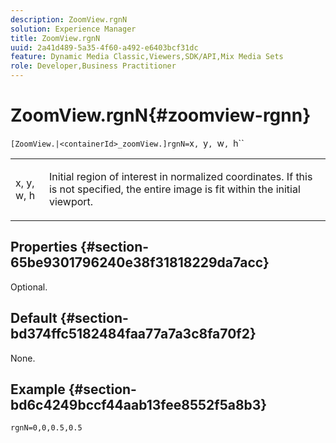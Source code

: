 ```yaml
---
description: ZoomView.rgnN
solution: Experience Manager
title: ZoomView.rgnN
uuid: 2a41d489-5a35-4f60-a492-e6403bcf31dc
feature: Dynamic Media Classic,Viewers,SDK/API,Mix Media Sets
role: Developer,Business Practitioner
---
```


# ZoomView.rgnN{#zoomview-rgnn}

 ` [ZoomView.|<containerId>_zoomView.]rgnN= `x`, `y`, `w`, `h``

<table id="table_DEA0A957BC624857B7C0A88DC75DE025"> 
 <tbody> 
  <tr> 
   <td colname="col1"> <p> <span class="codeph"> x</span>,<span class="codeph"> y</span>,<span class="codeph"> w</span>,<span class="codeph"> h</span> </p> </td> 
   <td colname="col2"> <p> Initial region of interest in normalized coordinates. If this is not specified, the entire image is fit within the initial viewport. </p> </td> 
  </tr> 
 </tbody> 
</table>

## Properties {#section-65be9301796240e38f31818229da7acc}

Optional.

## Default {#section-bd374ffc5182484faa77a7a3c8fa70f2}

None.

## Example {#section-bd6c4249bccf44aab13fee8552f5a8b3}

`rgnN=0,0,0.5,0.5` 
